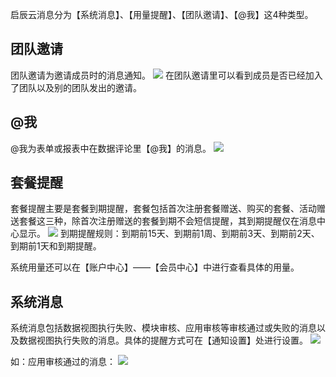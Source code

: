 启辰云消息分为【系统消息】、【用量提醒】、【团队邀请】、【@我】这4种类型。

## 团队邀请
团队邀请为邀请成员时的消息通知。
![](../img/4-3-1i1.png)
在团队邀请里可以看到成员是否已经加入了团队以及别的团队发出的邀请。

## @我
@我为表单或报表中在数据评论里【@我】的消息。
![](../img/4-3-1i2.png)

## 套餐提醒
套餐提醒主要是套餐到期提醒，套餐包括首次注册套餐赠送、购买的套餐、活动赠送套餐这三种，除首次注册赠送的套餐到期不会短信提醒，其到期提醒仅在消息中心显示。
![](../img/4-3-1i3.png)
到期提醒规则：到期前15天、到期前1周、到期前3天、到期前2天、到期前1天和到期提醒。


系统用量还可以在【账户中心】——【会员中心】中进行查看具体的用量。




## 系统消息
系统消息包括数据视图执行失败、模块审核、应用审核等审核通过或失败的消息以及数据视图执行失败的消息。具体的提醒方式可在【通知设置】处进行设置。
![](../img/4-3-1i4.png)

如：应用审核通过的消息：
![](../img/4-3-1i5.png)


